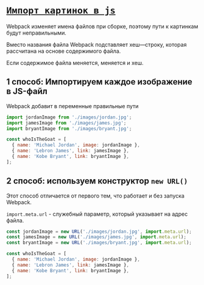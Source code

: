 # [`Импорт картинок в js`](./index.md)

Webpack изменяет имена файлов при сборке, поэтому пути к картинкам будут неправильными.

Вместо названия файла Webpack подставляет хеш—строку, которая рассчитана на основе содержимого файла.

Если содержимое файла меняется, меняется и хеш.

## 1 способ: Импортируем каждое изображение в JS-файл

Webpack добавит в переменные правильные пути

```js
import jordanImage from './images/jordan.jpg';
import jamesImage from './images/james.jpg';
import bryantImage from './images/bryant.jpg';

const whoIsTheGoat = [
  { name: 'Michael Jordan', image: jordanImage },
  { name: 'Lebron James', link: jamesImage },
  { name: 'Kobe Bryant', link: bryantImage },
];
```

## 2 способ: используем конструктор `new URL()`

Этот способ отличается от первого тем, что работает и без запуска Webpack.

`import.meta.url` - служебный параметр, который указывает на адрес файла.

```js
const jordanImage = new URL('./images/jordan.jpg', import.meta.url);
const jamesImage = new URL('./images/james.jpg', import.meta.url);
const bryantImage = new URL('./images/bryant.jpg', import.meta.url);

const whoIsTheGoat = [
  { name: 'Michael Jordan', image: jordanImage },
  { name: 'Lebron James', link: jamesImage },
  { name: 'Kobe Bryant', link: bryantImage },
];
```
